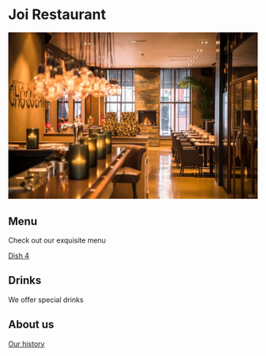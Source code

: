 # Joi Restaurant

![alt text](images/joi-rest.jfif)

## Menu

Check out our exquisite menu

[Dish 4](../dishes/dish4.md)

## Drinks

We offer special drinks

## About us

[Our history](history.md)

